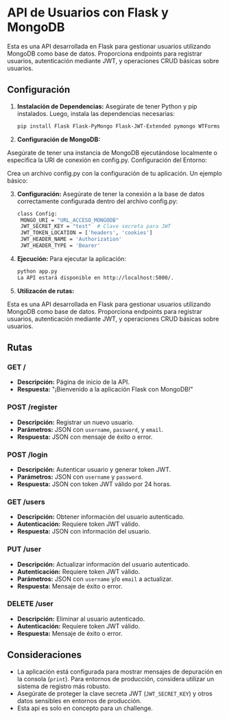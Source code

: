 # API de Usuarios con Flask y MongoDB

Esta es una API desarrollada en Flask para gestionar usuarios utilizando MongoDB como base de datos. Proporciona endpoints para registrar usuarios, autenticación mediante JWT, y operaciones CRUD básicas sobre usuarios.

## Configuración

1. **Instalación de Dependencias:**
   Asegúrate de tener Python y pip instalados. Luego, instala las dependencias necesarias:

   ```bash
   pip install Flask Flask-PyMongo Flask-JWT-Extended pymongo WTForms

2. **Configuración de MongoDB:**

Asegúrate de tener una instancia de MongoDB ejecutándose localmente o especifica la URI de conexión en config.py.
Configuración del Entorno:

Crea un archivo config.py con la configuración de tu aplicación. Un ejemplo básico:

3. **Configuración:**
   Asegúrate de tener la conexión a la base de datos correctamente configurada dentro del archivo config.py:

   ```bash
   class Config:
    MONGO_URI = "URL_ACCESO_MONGODB"
    JWT_SECRET_KEY = "test"  # Clave secreta para JWT
    JWT_TOKEN_LOCATION = ['headers', 'cookies']
    JWT_HEADER_NAME = 'Authorization'
    JWT_HEADER_TYPE = 'Bearer'


4. **Ejecución:**
   Para ejecutar la aplicación:
   ```bash
   python app.py
   La API estará disponible en http://localhost:5000/.

5. **Utilizacón de rutas:**

Esta es una API desarrollada en Flask para gestionar usuarios utilizando MongoDB como base de datos. Proporciona endpoints para registrar usuarios, autenticación mediante JWT, y operaciones CRUD básicas sobre usuarios.

## Rutas

### GET /

- **Descripción:** Página de inicio de la API.
- **Respuesta:** "¡Bienvenido a la aplicación Flask con MongoDB!"

### POST /register

- **Descripción:** Registrar un nuevo usuario.
- **Parámetros:** JSON con `username`, `password`, y `email`.
- **Respuesta:** JSON con mensaje de éxito o error.

### POST /login

- **Descripción:** Autenticar usuario y generar token JWT.
- **Parámetros:** JSON con `username` y `password`.
- **Respuesta:** JSON con token JWT válido por 24 horas.

### GET /users

- **Descripción:** Obtener información del usuario autenticado.
- **Autenticación:** Requiere token JWT válido.
- **Respuesta:** JSON con información del usuario.

### PUT /user

- **Descripción:** Actualizar información del usuario autenticado.
- **Autenticación:** Requiere token JWT válido.
- **Parámetros:** JSON con `username` y/o `email` a actualizar.
- **Respuesta:** Mensaje de éxito o error.

### DELETE /user

- **Descripción:** Eliminar al usuario autenticado.
- **Autenticación:** Requiere token JWT válido.
- **Respuesta:** Mensaje de éxito o error.

## Consideraciones

- La aplicación está configurada para mostrar mensajes de depuración en la consola (`print`). Para entornos de producción, considera utilizar un sistema de registro más robusto.
- Asegúrate de proteger la clave secreta JWT (`JWT_SECRET_KEY`) y otros datos sensibles en entornos de producción.
- Esta api es solo en concepto para un challenge.
